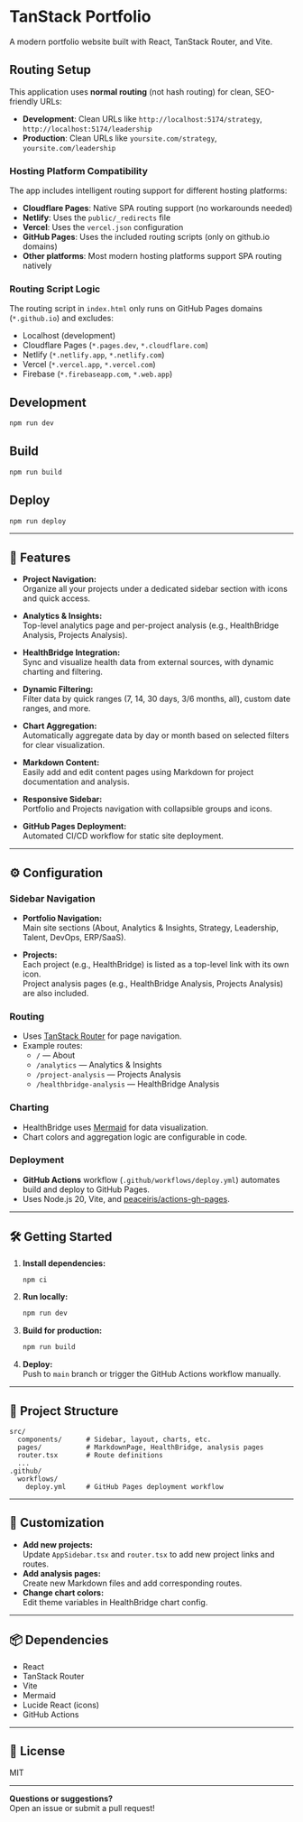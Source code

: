 # TanStack Portfolio

A modern portfolio website built with React, TanStack Router, and Vite.

## Routing Setup

This application uses **normal routing** (not hash routing) for clean, SEO-friendly URLs:

- **Development**: Clean URLs like `http://localhost:5174/strategy`, `http://localhost:5174/leadership`
- **Production**: Clean URLs like `yoursite.com/strategy`, `yoursite.com/leadership`

### Hosting Platform Compatibility

The app includes intelligent routing support for different hosting platforms:

- **Cloudflare Pages**: Native SPA routing support (no workarounds needed)
- **Netlify**: Uses the `public/_redirects` file
- **Vercel**: Uses the `vercel.json` configuration
- **GitHub Pages**: Uses the included routing scripts (only on github.io domains)
- **Other platforms**: Most modern hosting platforms support SPA routing natively

### Routing Script Logic

The routing script in `index.html` only runs on GitHub Pages domains (`*.github.io`) and excludes:
- Localhost (development)
- Cloudflare Pages (`*.pages.dev`, `*.cloudflare.com`)
- Netlify (`*.netlify.app`, `*.netlify.com`)
- Vercel (`*.vercel.app`, `*.vercel.com`)
- Firebase (`*.firebaseapp.com`, `*.web.app`)

## Development

```bash
npm run dev
```

## Build

```bash
npm run build
```

## Deploy

```bash
npm run deploy
```

---

## 🚀 Features

- **Project Navigation:**  
  Organize all your projects under a dedicated sidebar section with icons and quick access.

- **Analytics & Insights:**  
  Top-level analytics page and per-project analysis (e.g., HealthBridge Analysis, Projects Analysis).

- **HealthBridge Integration:**  
  Sync and visualize health data from external sources, with dynamic charting and filtering.

- **Dynamic Filtering:**  
  Filter data by quick ranges (7, 14, 30 days, 3/6 months, all), custom date ranges, and more.

- **Chart Aggregation:**  
  Automatically aggregate data by day or month based on selected filters for clear visualization.

- **Markdown Content:**  
  Easily add and edit content pages using Markdown for project documentation and analysis.

- **Responsive Sidebar:**  
  Portfolio and Projects navigation with collapsible groups and icons.

- **GitHub Pages Deployment:**  
  Automated CI/CD workflow for static site deployment.

---

## ⚙️ Configuration

### Sidebar Navigation

- **Portfolio Navigation:**  
  Main site sections (About, Analytics & Insights, Strategy, Leadership, Talent, DevOps, ERP/SaaS).

- **Projects:**  
  Each project (e.g., HealthBridge) is listed as a top-level link with its own icon.  
  Project analysis pages (e.g., HealthBridge Analysis, Projects Analysis) are also included.

### Routing

- Uses [TanStack Router](https://tanstack.com/router) for page navigation.
- Example routes:
  - `/` — About
  - `/analytics` — Analytics & Insights
  - `/project-analysis` — Projects Analysis
  - `/healthbridge-analysis` — HealthBridge Analysis

### Charting

- HealthBridge uses [Mermaid](https://mermaid-js.github.io/mermaid/#/) for data visualization.
- Chart colors and aggregation logic are configurable in code.

### Deployment

- **GitHub Actions** workflow (`.github/workflows/deploy.yml`) automates build and deploy to GitHub Pages.
- Uses Node.js 20, Vite, and [peaceiris/actions-gh-pages](https://github.com/peaceiris/actions-gh-pages).

---

## 🛠️ Getting Started

1. **Install dependencies:**
   ```sh
   npm ci
   ```

2. **Run locally:**
   ```sh
   npm run dev
   ```

3. **Build for production:**
   ```sh
   npm run build
   ```

4. **Deploy:**  
   Push to `main` branch or trigger the GitHub Actions workflow manually.

---

## 📁 Project Structure

```
src/
  components/      # Sidebar, layout, charts, etc.
  pages/           # MarkdownPage, HealthBridge, analysis pages
  router.tsx       # Route definitions
  ...
.github/
  workflows/
    deploy.yml     # GitHub Pages deployment workflow
```

---

## 📝 Customization

- **Add new projects:**  
  Update `AppSidebar.tsx` and `router.tsx` to add new project links and routes.
- **Add analysis pages:**  
  Create new Markdown files and add corresponding routes.
- **Change chart colors:**  
  Edit theme variables in HealthBridge chart config.

---

## 📦 Dependencies

- React
- TanStack Router
- Vite
- Mermaid
- Lucide React (icons)
- GitHub Actions

---

## 📄 License

MIT

---

**Questions or suggestions?**  
Open an issue or submit a pull request!
